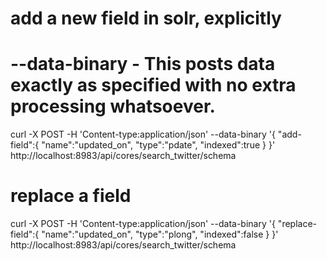 # add a new field in solr, explicitly
# --data-binary - This posts data exactly as specified with no extra processing whatsoever.
curl -X POST -H 'Content-type:application/json' --data-binary '{
  "add-field":{
     "name":"updated_on",
     "type":"pdate",
     "indexed":true }
}' http://localhost:8983/api/cores/search_twitter/schema

# replace a field 
curl -X POST -H 'Content-type:application/json' --data-binary '{
  "replace-field":{
     "name":"updated_on",
     "type":"plong",
     "indexed":false }
}' http://localhost:8983/api/cores/search_twitter/schema
